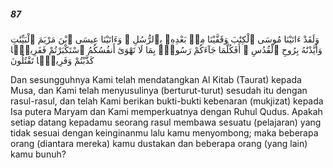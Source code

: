 ##### 87

<span class="ayah">وَلَقَدْ ءَاتَيْنَا مُوسَى ٱلْكِتَٰبَ وَقَفَّيْنَا مِنۢ بَعْدِهِۦ بِٱلرُّسُلِ ۖ وَءَاتَيْنَا عِيسَى ٱبْنَ مَرْيَمَ ٱلْبَيِّنَٰتِ وَأَيَّدْنَٰهُ بِرُوحِ ٱلْقُدُسِ ۗ أَفَكُلَّمَا جَآءَكُمْ رَسُولٌۢ بِمَا لَا تَهْوَىٰٓ أَنفُسُكُمُ ٱسْتَكْبَرْتُمْ فَفَرِيقًۭا كَذَّبْتُمْ وَفَرِيقًۭا تَقْتُلُونَ</span>

<span class="ayah_translation">Dan sesungguhnya Kami telah mendatangkan Al Kitab (Taurat) kepada Musa, dan Kami telah menyusulinya (berturut-turut) sesudah itu dengan rasul-rasul, dan telah Kami berikan bukti-bukti kebenaran (mukjizat) kepada Isa putera Maryam dan Kami memperkuatnya dengan Ruhul Qudus. Apakah setiap datang kepadamu seorang rasul membawa sesuatu (pelajaran) yang tidak sesuai dengan keinginanmu lalu kamu menyombong; maka beberapa orang (diantara mereka) kamu dustakan dan beberapa orang (yang lain) kamu bunuh?</span>
